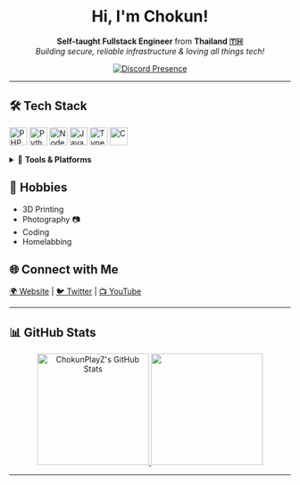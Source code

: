 
<div align="center">
  
  <h1>Hi, I'm Chokun!</h1>
  <p>
    <b>Self-taught Fullstack Engineer</b> from <b>Thailand 🇹🇭</b><br/>
    <i>Building secure, reliable infrastructure & loving all things tech!</i>
  </p>
  
  <a href="https://discord.com/users/433919983077294084">
    <img src="https://lanyard.cnrad.dev/api/433919983077294084?bg=3e3b5f" alt="Discord Presence"/>
  </a>
</div>

---

<h2>🛠️ Tech Stack</h2>
<p>
  <img src="https://cdn.jsdelivr.net/gh/devicons/devicon/icons/php/php-original.svg" width="32" title="PHP"/>
  <img src="https://cdn.jsdelivr.net/gh/devicons/devicon/icons/python/python-original.svg" width="32" title="Python"/>
  <img src="https://cdn.jsdelivr.net/gh/devicons/devicon/icons/nodejs/nodejs-original.svg" width="32" title="Node.js"/>
  <img src="https://cdn.jsdelivr.net/gh/devicons/devicon/icons/javascript/javascript-original.svg" width="32" title="JavaScript"/>
  <img src="https://cdn.jsdelivr.net/gh/devicons/devicon/icons/typescript/typescript-original.svg" width="32" title="TypeScript"/>
  <img src="https://cdn.jsdelivr.net/gh/devicons/devicon/icons/c/c-original.svg" width="32" title="C"/>
</p>

<details>
<summary>🧰 <b>Tools & Platforms</b></summary>

**Management:** DirectAdmin, Plesk<br/>
**Virtualization:** Docker, QEMU/KVM, VMware vSphere (RIP)<br/>
**Databases:** MySQL, MongoDB<br/>
<br/>
More at <a href="https://ckl.moe">my website</a>.
</details>

<h2>🎯 Hobbies</h2>
<ul>
  <li>3D Printing</li>
  <li>Photography 📷</li>
  <li>Coding</li>
  <li>Homelabbing</li>
</ul>

<h2>🌐 Connect with Me</h2>
<p>
  <a href="https://www.chokunplayz.com">🌍 Website</a> |
  <a href="https://twitter.com/intent/follow?screen_name=chokuntweets">🐦 Twitter</a> |
  <a href="https://www.youtube.com/chokunplayz?sub_confirmation=1">📺 YouTube</a>
</p>

---

<h2>📊 GitHub Stats</h2>
<p align="center">
  <a href="https://github.com/ChokunPlayZ">
    <img src="https://github-readme-stats.vercel.app/api?username=chokunplayz&theme=github_dark" alt="ChokunPlayZ's GitHub Stats" height="200"/>
  </a>
  <a href="https://github.com/ChokunPlayZ">
    <img src="https://github-readme-stats.vercel.app/api/top-langs/?username=chokunplayz&theme=github_dark" height="200"/>
  </a>
</p>

---


[1]: https://www.chokunplayz.com
[2]: https://twitter.com/intent/follow?screen_name=chokuntweets
[3]: https://www.youtube.com/chokunplayz?sub_confirmation=1